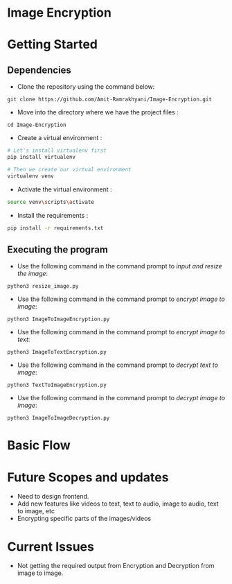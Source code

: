 # Image Encryption

# Getting Started

## Dependencies

* Clone the repository using the command below:

```
git clone https://github.com/Amit-Ramrakhyani/Image-Encryption.git
```

* Move into the directory where we have the project files :
  
```
cd Image-Encryption
```

* Create a virtual environment :
  
```bash
# Let's install virtualenv first
pip install virtualenv

# Then we create our virtual environment
virtualenv venv

```

* Activate the virtual environment :
```bash
source venv\scripts\activate
```

* Install the requirements :
```bash
pip install -r requirements.txt

```

## Executing the program

- Use the following command in the command prompt to *input and resize the image*:

```
python3 resize_image.py
```

- Use the following command in the command prompt to *encrypt image to image*:

```
python3 ImageToImageEncryption.py
```

- Use the following command in the command prompt to *encrypt image to text*:

```
python3 ImageToTextEncryption.py
```

- Use the following command in the command prompt to *decrypt text to image*:

```
python3 TextToImageEncryption.py
```

- Use the following command in the command prompt to *decrypt image to image*:

```
python3 ImageToImageDecryption.py
```

# Basic Flow



# Future Scopes and updates

- Need to design frontend.
- Add new features like videos to text, text to audio, image to audio, text to image, etc
- Encrypting specific parts of the images/videos


# Current Issues

- Not getting the required output from Encryption and Decryption from image to image.
